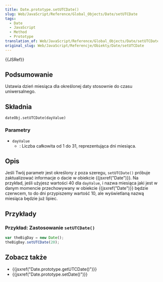 ```yaml
---
title: Date.prototype.setUTCDate()
slug: Web/JavaScript/Reference/Global_Objects/Date/setUTCDate
tags:
  - Date
  - JavaScript
  - Method
  - Prototype
translation_of: Web/JavaScript/Reference/Global_Objects/Date/setUTCDate
original_slug: Web/JavaScript/Referencje/Obiekty/Date/setUTCDate
---
```

{{JSRef}}

## Podsumowanie

Ustawia dzień miesiąca dla określonej daty stosownie do czasu uniwersalnego.

## Składnia

    dateObj.setUTCDate(dayValue)

### Parametry

- `dayValue`
  - : Liczba całkowita od 1 do 31, reprezentująca dni miesiąca.

## Opis

Jeśli Twój parametr jest określony z poza szeregu, `setUTCDate()` próbuje zaktualizować informacje o dacie w obiekcie {{jsxref("Date")}}. Na przykład, jeśli użyjesz wartości 40 dla `dayValue`, i nazwa miesiąca jaki jest w danym momencie przechowywany w obiekcie {{jsxref("Date")}} będzie czerwcem, to do dni przypiszemy wartość 10, ale wyświetlaną nazwą miesiąca będzie już lipiec.

## Przykłady

### Przykład: Zastosowanie `setUTCDate()`

```js
var theBigDay = new Date();
theBigDay.setUTCDate(20);
```

## Zobacz także

- {{jsxref("Date.prototype.getUTCDate()")}}
- {{jsxref("Date.prototype.setDate()")}}
